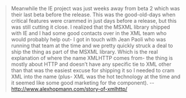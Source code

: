 >Meanwhile the IE project was just weeks away from beta 2 which was their last beta before the release. This was the good-old-days when critical features were crammed in just days before a release, but this was still cutting it close. I realized that the MSXML library shipped with IE and I had some good contacts over in the XML team who would probably help out- I got in touch with Jean Paoli who was running that team at the time and we pretty quickly struck a deal to ship the thing as part of the MSXML library. Which is the real explanation of where the name XMLHTTP comes from- the thing is mostly about HTTP and doesn’t have any specific tie to XML other than that was the easiest excuse for shipping it so I needed to cram XML into the name (plus- XML was the hot technology at the time and it seemed like some good marketing for the component).
> -- http://www.alexhopmann.com/story-of-xmlhttp/
